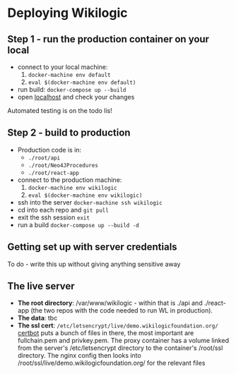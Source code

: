 # Deploying Wikilogic

## Step 1 - run the production container on your local

 - connect to your local machine:
    1. `docker-machine env default`
    2. `eval $(docker-machine env default)`
 - run build: `docker-compose up --build`
 - open [localhost](http://localhost/) and check your changes

Automated testing is on the todo lis!

## Step 2 - build to production

 - Production code is in:
    - `./root/api`
    - `./root/Neo4JProcedures`
    - `./root/react-app`
 - connect to the production machine:
    1. `docker-machine env wikilogic`
    2. `eval $(docker-machine env wikilogic)`
 - ssh into the server `docker-machine ssh wikilogic`
 - cd into each repo and `git pull`
 - exit the ssh session `exit`
 - run a build `docker-compose up --build -d`

## Getting set up with server credentials

To do - write this up without giving anything sensitive away

## The live server

 - **The root directory**: /var/www/wikilogic - within that is ./api and ./react-app (the two repos with the code needed to run WL in production).
 - **The data**: tbc
 - **The ssl cert**: `/etc/letsencrypt/live/demo.wikilogicfoundation.org/` [certbot](https://certbot.eff.org/docs/) puts a bunch of files in there, the most important are fullchain.pem and privkey.pem. The proxy container has a volume linked from the server's /etc/letsencrypt directory to the container's /root/ssl directory. The nginx config then looks into /root/ssl/live/demo.wikilogicfoundation.org/ for the relevant files

